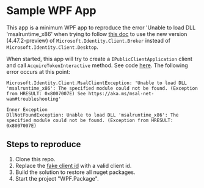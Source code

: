 # Sample WPF App

This app is a minimum WPF app to reproduce the error 'Unable to load DLL 'msalruntime_x86' when trying to follow [this doc](https://github.com/AzureAD/microsoft-authentication-library-for-dotnet/wiki/wam) to use the new version (4.47.2-preview) of `Microsoft.Identity.Client.Broker` instead of `Microsoft.Identity.Client.Desktop`.

When started, this app will try to create a `IPublicClientApplication` client and call `AcquireTokenInteractive` method. See code [here](./WPF/App.xaml.cs#L45). The following error occurs at this point:

```
Microsoft.Identity.Client.MsalClientException: 'Unable to load DLL 'msalruntime_x86': The specified module could not be found. (Exception from HRESULT: 0x8007007E) See https://aka.ms/msal-net-wam#troubleshooting'

Inner Exception
DllNotFoundException: Unable to load DLL 'msalruntime_x86': The specified module could not be found. (Exception from HRESULT: 0x8007007E)
```

## Steps to reproduce

1. Clone this repo.
2. Replace the [fake client id](./WPF/MainWindow.xaml.cs#L30) with a valid client id.
3. Build the solution to restore all nuget packages.
4. Start the project "WPF.Package".
